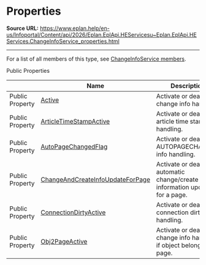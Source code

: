 # Properties

**Source URL:** https://www.eplan.help/en-us/Infoportal/Content/api/2026/Eplan.EplApi.HEServicesu~Eplan.EplApi.HEServices.ChangeInfoService_properties.html

---

For a list of all members of this type, see [ChangeInfoService members](Eplan.EplApi.HEServicesu~Eplan.EplApi.HEServices.ChangeInfoService_members.html).

Public Properties

|  | Name | Description |
| --- | --- | --- |
| Public Property | [Active](Eplan.EplApi.HEServicesu~Eplan.EplApi.HEServices.ChangeInfoService~Active.html) | Activate or deactivate change info handling. |
| Public Property | [ArticleTimeStampActive](Eplan.EplApi.HEServicesu~Eplan.EplApi.HEServices.ChangeInfoService~ArticleTimeStampActive.html) | Activate or deactivate article time stamp handling. |
| Public Property | [AutoPageChangedFlag](Eplan.EplApi.HEServicesu~Eplan.EplApi.HEServices.ChangeInfoService~AutoPageChangedFlag.html) | Activate or deactivate AUTOPAGECHANGED info handling. |
| Public Property | [ChangeAndCreateInfoUpdateForPage](Eplan.EplApi.HEServicesu~Eplan.EplApi.HEServices.ChangeInfoService~ChangeAndCreateInfoUpdateForPage.html) | Activate or deactivate automatic change/create information update for a page. |
| Public Property | [ConnectionDirtyActive](Eplan.EplApi.HEServicesu~Eplan.EplApi.HEServices.ChangeInfoService~ConnectionDirtyActive.html) | Activate or deactivate connection dirty bit handling. |
| Public Property | [Obj2PageActive](Eplan.EplApi.HEServicesu~Eplan.EplApi.HEServices.ChangeInfoService~Obj2PageActive.html) | Activate or deactivate change info handling if object belongs to page. |


